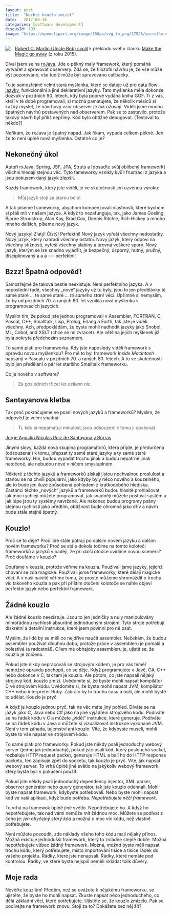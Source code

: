 ```yaml
---
layout: post
title:  "Nechte kouzlo zmizet"
date:   2017-09-18
categories: [software development]
disqusId: 193
image: "https://openclipart.org/image/150px/svg_to_png/27526/secretlondon-Wizard-s-Hat.png"
---
```


<div style="float: left; margin: 0 1em 1em 0; text-align: center;"><a href="https://openclipart.org/detail/27526/wizards-hat"><img src="https://openclipart.org/image/150px/svg_to_png/27526/secretlondon-Wizard-s-Hat.png" /></a></div>

[Robert C. Martin (Uncle Bob) svolil](https://twitter.com/unclebobmartin/status/905899584056066048) k překladu svého článku [Make the Magic go away](https://8thlight.com/blog/uncle-bob/2015/08/06/let-the-magic-die.html) (z roku 2015).

Díval jsem se na [rxJava](https://github.com/ReactiveX/RxJava/wiki/How-To-Use-RxJava). Jde o pěkný malý framework, který pomáhá vytvářet a spravovat observery. Zdá se, že filozofií návrhu je, že vše může být pozorováno, vše tudíž může být spravováno callbacky.

To je samozřejmě velmi stará myšlenka, které se datuje už pro [data flow jazyky](https://en.wikipedia.org/wiki/Dataflow_programming), funkcionální a jiné deklarativní jazyky. Tato myšlenka měla dokonze dozvuk v pozdních 90. letech, kdy byla poprvé vydána kniha GOF. Ti z vás, kteří v té době programovali, si možná pamatujete, že několik měsíců si každý myslel, že návrhový vzor observer je _tak úžasný_. Viděli jsme mnoho špatných návrhů postavených nad observerem. Pak se to zastavilo, protože takový návrh byl příliš nepřímý. Kód bylo obtížné debugovat. (Testoval to někdo?) 

Neříkám, že rxJava je špatný nápad. Jak říkám, vypadá celkem pěkně. Jen že to není úplně nová myšlenka. Ostatně co je?
<!--more-->

## Nekonečný úkol

Autoři rxJava, Spring, JSF, JPA, Struts a [dosaďte svůj oblíbený framework] všichni hledají stejnou věc. Tyto fameworky vznikly kvůli frustraci z jazyka a jsou pokusem daný jazyk zlepšit.

Každý framework, který jste viděli, je ve skutečnosti jen ozvěnou výroku:

> Můj jazyk stojí za starou belu!

A tak píšeme frameworky, abychom kompenzovali vlastnosti, které bychom si přáli mít v našem jazyce. A když to nezafunguje, tak, jako James Gosling, Bjarne Stroustrup, Alan Kay, Brad Cox, Dennis Ritchie, Rich Hickey a mnoho mnoho dalších, píšeme nový jazyk.

Nový jazyky! Zlatý! Čistý! Perfektní! Nový jazyk vyřeší všechny nedostatky. Nový jazyk, který nahradí všechny ostatní. Nový jazyk, který odpoví na všechny stížnosti, vyřeší všechny slabiny a urovná veškeré spory. Nový jazyk, kterým se lze snadno vyjádřit, je bezpečný, úsporný, hutný, pružný, disciplinovaný a a a --- perfektní!

## Bzzz! Špatná odpověď!

Samozřejmě že taková bestie neexistuje. Není perfektního jazyka. A v neposlední řadě, všechny „nové“ jazyky už tu byly, jsou to jen předělávky té samé staré ... té samé staré ... _té samého staré_ věci. Upřímně si nemyslím, že by od pozdních 70. a raných 80. let vznikla nová myšlenka v programovacích jazycích.

Myslím tím, že pokud jste jednou programovali v Assembler, FORTRAN, C, Pascal, C++, Smalltalk, Lisp, Prolog, Erlang a Forth, tak jste je viděli všechny. Ach, předpokládám, že byste mohli nadhodit jazyky jako Snobol, ML, Cobol, and XSLT (chce se mi zvracet). Ale většina jejich myšlenek již byla pokryta předchozím seznamem.

To samé platí pro frameworky. Kdy jste naposledy viděli framework s opravdu novou myšlenkou? Pro mě to byl framework _Inside Macintosh_ napsaný v Pascalu v pozdních 70. a raných 80. letech. A to ve skutečnosti bylo jen předělání o pár let staršího Smalltalk frameworku.

Co je nového v software?

> Za posledních třicet let _celkem nic_.

## Santayanova kletba

Tak proč pokračujeme ve psaní nových jazyků a frameworků? Myslím, že odpověď je velmi snadná:

> Ti, kdo si nepamatují minulost, jsou odsouzeni k tomu ji opakovat.

[Jorge Agustin Nicolas Ruiz de Santayana y Borras](https://en.wikipedia.org/wiki/George_Santayana)	

Jinými slovy, každá nová skupina programátorů, která přijde, je předurčena (odsouzena!) k tomu, přepsat ty samé staré jazyky a ty samé staré frameworky. Hm, budou vypadat trochu jinak a budou nepatrně jinak natočené, ale nebudou nové v ničem smysluplném. 

Některé z těchto jazyků a frameworků získají jistou nechvalnou proslulost a stanou se na chvíli populární, jako kdyby byly něco nového a kouzelného, ale to bude jen iluze způsobená pohledem z krátkodobého hlediska. Zastánci těchto „nových“ jazyků a frameworků budou hlasitě prohlašovat, jak moc rychleji můžete programovat, jak snadněji můžete postavit systém a jak lépe jsou ty systémy navržené. Ale nakonec budou programy psány stejnou rychlostí jako předtím, obtížnost bude ohromná jako dřív a návrh bude stále stejně špatný.  

## Kouzlo!

Proč se to děje? Proč lidé stále pátrají po dalším novém jazyku a dalším novém frameworku? Proč se stále dokola točíme na tomto kolotoči frameworků a jazyků v naději, že při další otočce uvidíme novou scenérii? Proč doufáme v kouzlo? 

Doufáme v kouzla, protože věříme na kouzla. Používali jsme jazyky, jejichž chování se zdá magické. Používali jsme frameworky, které dělají magické věci. A v naší naivitě věříme tomu, že prostě můžeme shromáždit o trochu víc takového kouzla a pak při příštím otočení kolotoče se náhle objeví perfektní jazyk nebo perfektní framework. 

## Žádné kouzlo

Ale žádné kouzlo neexistuje. Jsou to jen jedničky a nuly manipulovány mimořádnou rychlostí absurdně jednoduchým strojem. Tyto stroje potřebují diskrétní a detailní instrukce, které jsem povinni pro ně psát.

Myslím, že lidé by se měli co nejdříve naučit assembler. Nečekám, že budou assembler používat dlouhou dobu, protože práce v assembleru je pomalá a bolestivá (a radostná!). Cílem mé obhajoby assembleru je, ujistit se, že kouzlo je zničeno. 

Pokud jste nikdy nepracovali se strojovým kódem, je pro vás téměř nemožné opravdu pochopit, co se děje. Když programujete v Javě, C#, C++ nebo dokonce v C, tak tam je kouzlo. Ale potom, co jste napsali nějaký strojový kód, kouzlo zmizí. Uvědomíte si, že byste mohli napsat kompilátor C ve strojovém kódu. Uvědomíte si, že byste mohli napsat JVM, kompilátor C++ nebo interpreter Ruby. Zabralo by to trochu času a úsilí, ale mohli byste to udělat. Kouzlo je pryč.
 
 A když je kouzlo jednou pryč, tak na věc máte jiný pohled. Díváte se na jazyk jako C, Java nebo C# jako na jiné vyjádření strojového kódu. Podíváte se na řádek kódu v C a můžete „vidět“ instrukce, které generuje. Podíváte se na řádek kódu v Java a můžete si vizualizovat instrukce vykonané JVM. Není v tom záhada, tajemství ani kouzlo. Víte, že kdybyste museli, mohli byste to vše napsat ve strojovém kódu.

To samé platí pro frameworky. Pokud jste někdy psali jednoduchý webový server (jedno jak jednoduchý), pokud jste psali kód, který poslouchá socket, rozbaluje HTTP request packet, generuje HTML a balí ho do HTTP response packetu, ten zapisuje zpět do socketu, tak kouzlo je pryč. Víte, jak napsat webový server. To vrhá úplně jiné světlo na jakýkoliv webový framework, který byste byli v pokušení použít.

Pokud jste někdy psali jednoduchý dependency injector, XML parser, observer generátor nebo query generátor, tak jste kouzlo odehnali. Mohli byste napsat framework, kdybyste potřebovali. Nebo byste mohli napsat kód ve vaší aplikaci, když bude potřeba. _Nepotřebujete něčí framework._

To vrhá na framewok úplně jiné světlo. Nepotřebujete ho. A když ho nepotřebujete, tak nad vámi nemůže mít žádnou moc. Můžete se podívat z čeho je: _jen obyčejný starý kód_ a možná o moc víc kódu, než vlastně potřebujete.

Nyní můžete posoudit, zda náklady všeho toho kódu mají nějaký přínos. Možná existuje jednodušší framework, který to zvládne stejně dobře. Možná nepotřebujete vůbec žádný framework. Možná, _možná_ byste měli napsat trochu kódu, který potřebujete, místo importování tisíce a tisíce řádek do vašeho projektu. Řádky, které jste nenapsali. Řádky, které nemáte pod kontrolou. Řádky, ve které byste nejspíš neměli vkládat tolik důvěry.  

## Moje rada

Nevěřte kouzlům! Předtím, než se uvážete k nějakému frameworku, se ujistěte, že byste ho mohli napsat. Zkuste napsat něco jednoduchého, co 
dělá základní věci, které potřebujete. Ujistěte se, že kouzlo zmizelo. Pak se podívejte na framework znovu. Stojí za to? Dokážete bez něj žít?